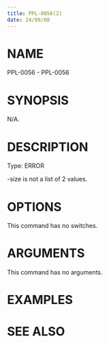 ```yaml
---
title: PPL-0056(2)
date: 24/09/08
---
```


# NAME

PPL-0056 - PPL-0056

# SYNOPSIS

N/A.

# DESCRIPTION

Type: ERROR

-size is not a list of 2 values.

# OPTIONS

This command has no switches.

# ARGUMENTS

This command has no arguments.

# EXAMPLES

# SEE ALSO
